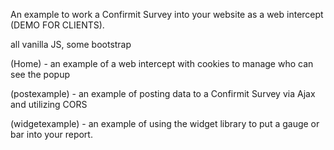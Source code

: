 An example to work a Confirmit Survey into your website as a web intercept (DEMO FOR CLIENTS).

  all vanilla JS, some bootstrap 

(Home) - an example of a web intercept with cookies to manage who can see the popup

(postexample) - an example of posting data to a Confirmit Survey via Ajax and utilizing CORS

(widgetexample) - an example of using the widget library to put a gauge or bar into your report. 
